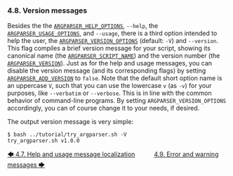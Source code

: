 ### 4.8. Version messages

Besides the the [`ARGPARSER_HELP_OPTIONS`](../reference/environment_variables/environment_variables.md#8527-argparser_help_options), `--help`, the [`ARGPARSER_USAGE_OPTIONS`](../reference/environment_variables/environment_variables.md#8552-argparser_usage_options), and `--usage`, there is a third option intended to help the user, the [`ARGPARSER_VERSION_OPTIONS`](../reference/environment_variables/environment_variables.md#8559-argparser_version_options) (default: `-V`) and `--version`. This flag compiles a brief version message for your script, showing its canonical name (the [`ARGPARSER_SCRIPT_NAME`](../reference/environment_variables/environment_variables.md#8537-argparser_script_name)) and the version number (the [`ARGPARSER_VERSION`](../reference/environment_variables/environment_variables.md#8557-argparser_version)). Just as for the help and usage messages, you can disable the version message (and its corresponding flags) by setting [`ARGPARSER_ADD_VERSION`](../reference/environment_variables/environment_variables.md#854-argparser_add_version) to `false`. Note that the default short option name is an uppercase `V`, such that you can use the lowercase `v` (as `-v`) for your purposes, like `--verbatim` or `--verbose`. This is in line with the common behavior of command-line programs. By setting `ARGPARSER_VERSION_OPTIONS` accordingly, you can of course change it to your needs, if desired.

The output version message is very simple:

<!-- <include command="bash ../tutorial/try_argparser.sh -V" lang="console"> -->
```console
$ bash ../tutorial/try_argparser.sh -V
try_argparser.sh v1.0.0
```
<!-- </include> -->

[&#129092;&nbsp;4.7. Help and usage message localization](help_and_usage_message_localization.md)
&nbsp;&nbsp;&nbsp;&nbsp;&nbsp;&nbsp;&nbsp;&nbsp;&nbsp;&nbsp;[4.9. Error and warning messages&nbsp;&#129094;](error_and_warning_messages.md)
